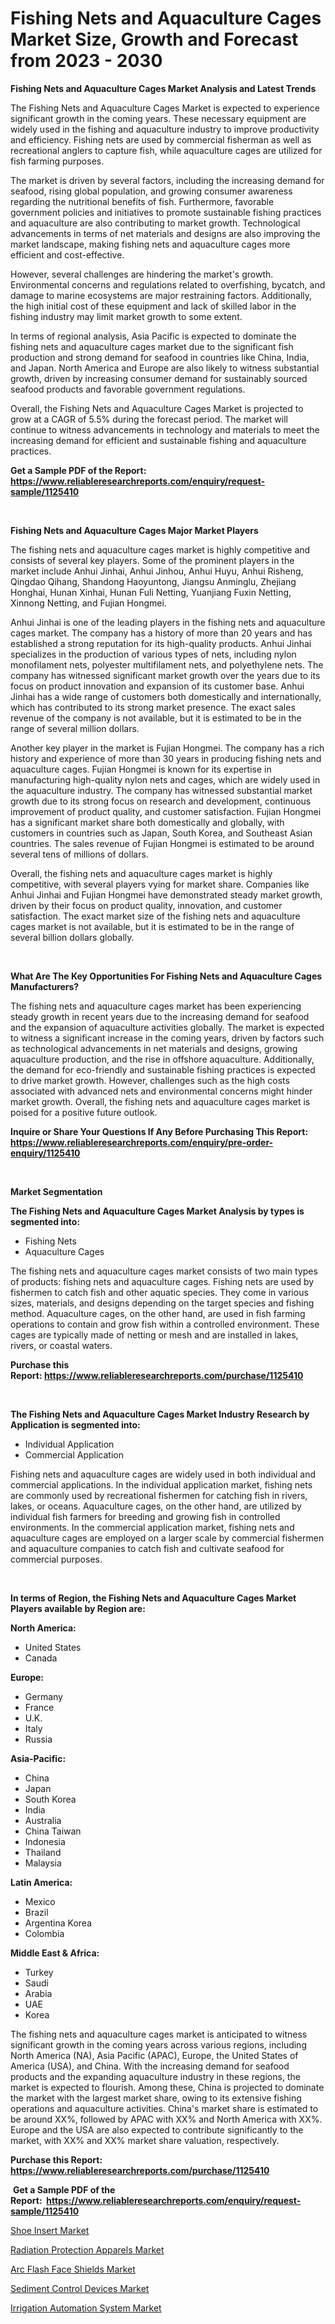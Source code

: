 <p><h1>Fishing Nets and Aquaculture Cages Market Size, Growth and Forecast from 2023 - 2030</h1></p><p><strong>Fishing Nets and Aquaculture Cages Market Analysis and Latest Trends</strong></p>
<p><p>The Fishing Nets and Aquaculture Cages Market is expected to experience significant growth in the coming years. These necessary equipment are widely used in the fishing and aquaculture industry to improve productivity and efficiency. Fishing nets are used by commercial fisherman as well as recreational anglers to capture fish, while aquaculture cages are utilized for fish farming purposes.</p><p>The market is driven by several factors, including the increasing demand for seafood, rising global population, and growing consumer awareness regarding the nutritional benefits of fish. Furthermore, favorable government policies and initiatives to promote sustainable fishing practices and aquaculture are also contributing to market growth. Technological advancements in terms of net materials and designs are also improving the market landscape, making fishing nets and aquaculture cages more efficient and cost-effective.</p><p>However, several challenges are hindering the market's growth. Environmental concerns and regulations related to overfishing, bycatch, and damage to marine ecosystems are major restraining factors. Additionally, the high initial cost of these equipment and lack of skilled labor in the fishing industry may limit market growth to some extent.</p><p>In terms of regional analysis, Asia Pacific is expected to dominate the fishing nets and aquaculture cages market due to the significant fish production and strong demand for seafood in countries like China, India, and Japan. North America and Europe are also likely to witness substantial growth, driven by increasing consumer demand for sustainably sourced seafood products and favorable government regulations.</p><p>Overall, the Fishing Nets and Aquaculture Cages Market is projected to grow at a CAGR of 5.5% during the forecast period. The market will continue to witness advancements in technology and materials to meet the increasing demand for efficient and sustainable fishing and aquaculture practices.</p></p>
<p><strong>Get a Sample PDF of the Report:&nbsp; <a href="https://www.reliableresearchreports.com/enquiry/request-sample/1125410">https://www.reliableresearchreports.com/enquiry/request-sample/1125410</a></strong></p>
<p>&nbsp;</p>
<p><strong>Fishing Nets and Aquaculture Cages Major Market Players</strong></p>
<p><p>The fishing nets and aquaculture cages market is highly competitive and consists of several key players. Some of the prominent players in the market include Anhui Jinhai, Anhui Jinhou, Anhui Huyu, Anhui Risheng, Qingdao Qihang, Shandong Haoyuntong, Jiangsu Anminglu, Zhejiang Honghai, Hunan Xinhai, Hunan Fuli Netting, Yuanjiang Fuxin Netting, Xinnong Netting, and Fujian Hongmei.</p><p>Anhui Jinhai is one of the leading players in the fishing nets and aquaculture cages market. The company has a history of more than 20 years and has established a strong reputation for its high-quality products. Anhui Jinhai specializes in the production of various types of nets, including nylon monofilament nets, polyester multifilament nets, and polyethylene nets. The company has witnessed significant market growth over the years due to its focus on product innovation and expansion of its customer base. Anhui Jinhai has a wide range of customers both domestically and internationally, which has contributed to its strong market presence. The exact sales revenue of the company is not available, but it is estimated to be in the range of several million dollars.</p><p>Another key player in the market is Fujian Hongmei. The company has a rich history and experience of more than 30 years in producing fishing nets and aquaculture cages. Fujian Hongmei is known for its expertise in manufacturing high-quality nylon nets and cages, which are widely used in the aquaculture industry. The company has witnessed substantial market growth due to its strong focus on research and development, continuous improvement of product quality, and customer satisfaction. Fujian Hongmei has a significant market share both domestically and globally, with customers in countries such as Japan, South Korea, and Southeast Asian countries. The sales revenue of Fujian Hongmei is estimated to be around several tens of millions of dollars.</p><p>Overall, the fishing nets and aquaculture cages market is highly competitive, with several players vying for market share. Companies like Anhui Jinhai and Fujian Hongmei have demonstrated steady market growth, driven by their focus on product quality, innovation, and customer satisfaction. The exact market size of the fishing nets and aquaculture cages market is not available, but it is estimated to be in the range of several billion dollars globally.</p></p>
<p>&nbsp;</p>
<p><strong>What Are The Key Opportunities For Fishing Nets and Aquaculture Cages Manufacturers?</strong></p>
<p><p>The fishing nets and aquaculture cages market has been experiencing steady growth in recent years due to the increasing demand for seafood and the expansion of aquaculture activities globally. The market is expected to witness a significant increase in the coming years, driven by factors such as technological advancements in net materials and designs, growing aquaculture production, and the rise in offshore aquaculture. Additionally, the demand for eco-friendly and sustainable fishing practices is expected to drive market growth. However, challenges such as the high costs associated with advanced nets and environmental concerns might hinder market growth. Overall, the fishing nets and aquaculture cages market is poised for a positive future outlook.</p></p>
<p><strong>Inquire or Share Your Questions If Any Before Purchasing This Report: <a href="https://www.reliableresearchreports.com/enquiry/pre-order-enquiry/1125410">https://www.reliableresearchreports.com/enquiry/pre-order-enquiry/1125410</a></strong></p>
<p>&nbsp;</p>
<p><strong>Market Segmentation</strong></p>
<p><strong>The Fishing Nets and Aquaculture Cages Market Analysis by types is segmented into:</strong></p>
<p><ul><li>Fishing Nets</li><li>Aquaculture Cages</li></ul></p>
<p><p>The fishing nets and aquaculture cages market consists of two main types of products: fishing nets and aquaculture cages. Fishing nets are used by fishermen to catch fish and other aquatic species. They come in various sizes, materials, and designs depending on the target species and fishing method. Aquaculture cages, on the other hand, are used in fish farming operations to contain and grow fish within a controlled environment. These cages are typically made of netting or mesh and are installed in lakes, rivers, or coastal waters.</p></p>
<p><strong>Purchase this Report:&nbsp;<a href="https://www.reliableresearchreports.com/purchase/1125410">https://www.reliableresearchreports.com/purchase/1125410</a></strong></p>
<p>&nbsp;</p>
<p><strong>The Fishing Nets and Aquaculture Cages Market Industry Research by Application is segmented into:</strong></p>
<p><ul><li>Individual Application</li><li>Commercial Application</li></ul></p>
<p><p>Fishing nets and aquaculture cages are widely used in both individual and commercial applications. In the individual application market, fishing nets are commonly used by recreational fishermen for catching fish in rivers, lakes, or oceans. Aquaculture cages, on the other hand, are utilized by individual fish farmers for breeding and growing fish in controlled environments. In the commercial application market, fishing nets and aquaculture cages are employed on a larger scale by commercial fishermen and aquaculture companies to catch fish and cultivate seafood for commercial purposes.</p></p>
<p>&nbsp;</p>
<p><strong>In terms of Region, the Fishing Nets and Aquaculture Cages Market Players available by Region are:</strong></p>
<p>
    <p> <strong> North America: </strong>
        <ul>
            <li>United States</li>
            <li>Canada</li>
        </ul>
        </p> 
    <p> <strong> Europe: </strong>
        <ul>
            <li>Germany</li>
            <li>France</li>
            <li>U.K.</li>
            <li>Italy</li>
            <li>Russia</li>
        </ul>
        </p> 
    <p> <strong> Asia-Pacific: </strong>
        <ul>
            <li>China</li>
            <li>Japan</li>
            <li>South Korea</li>
            <li>India</li>
            <li>Australia</li>
            <li>China Taiwan</li>
            <li>Indonesia</li>
            <li>Thailand</li>
            <li>Malaysia</li>
        </ul>
        </p> 
    <p> <strong> Latin America: </strong>
        <ul>
            <li>Mexico</li>
            <li>Brazil</li>
            <li>Argentina Korea</li>
            <li>Colombia</li>
        </ul>
        </p> 
    <p> <strong> Middle East & Africa: </strong>
        <ul>
            <li>Turkey</li>
            <li>Saudi</li>
            <li>Arabia</li>
            <li>UAE</li>
            <li>Korea</li>
        </ul>
    </p>
    </p>
<p><p>The fishing nets and aquaculture cages market is anticipated to witness significant growth in the coming years across various regions, including North America (NA), Asia Pacific (APAC), Europe, the United States of America (USA), and China. With the increasing demand for seafood products and the expanding aquaculture industry in these regions, the market is expected to flourish. Among these, China is projected to dominate the market with the largest market share, owing to its extensive fishing operations and aquaculture activities. China's market share is estimated to be around XX%, followed by APAC with XX% and North America with XX%. Europe and the USA are also expected to contribute significantly to the market, with XX% and XX% market share valuation, respectively.</p></p>
<p><strong>Purchase this Report: <a href="https://www.reliableresearchreports.com/purchase/1125410">https://www.reliableresearchreports.com/purchase/1125410</a></strong></p>
<p>&nbsp;<strong>Get a Sample PDF of the Report:&nbsp;&nbsp;<a href="https://www.reliableresearchreports.com/enquiry/request-sample/1125410">https://www.reliableresearchreports.com/enquiry/request-sample/1125410</a></strong></p>
<p><strong></strong></p>
<p><p><a href="https://medium.com/@magaliortiz1955/shoe-insert-market-exploring-market-share-market-trends-and-future-growth-1ad245852d15">Shoe Insert Market</a></p><p><a href="https://medium.com/@twiladurgan/radiation-protection-apparels-market-outlook-industry-overview-and-forecast-2023-to-2030-15ba9cdc42f6">Radiation Protection Apparels Market</a></p><p><a href="https://medium.com/@linabernier/decoding-arc-flash-face-shields-market-metrics-market-share-trends-and-growth-patterns-cb81dcf9d3d1">Arc Flash Face Shields Market</a></p><p><a href="https://github.com/FassouRP/Market-Research-Report-List-1/blob/main/sediment-control-devices-market.md">Sediment Control Devices Market</a></p><p><a href="https://github.com/ashepherd82/Market-Research-Report-List-1/blob/main/irrigation-automation-system-market.md">Irrigation Automation System Market</a></p></p>